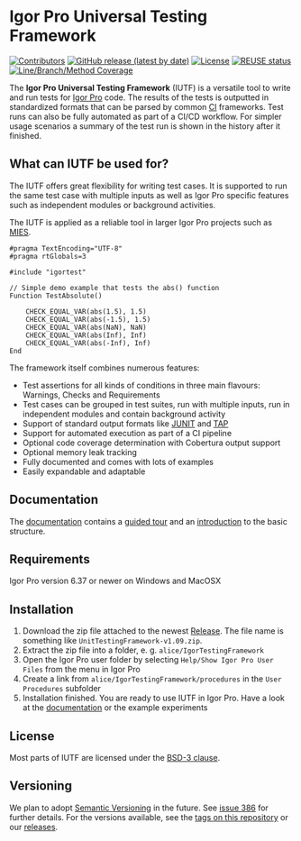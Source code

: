 # Igor Pro Universal Testing Framework

[![Contributors](https://img.shields.io/github/contributors-anon/byte-physics/igortest?style=plastic)](https://github.com/byte-physics/igortest/graphs/contributors)
[![GitHub release (latest by date)](https://img.shields.io/github/v/release/byte-physics/igortest?style=plastic)](https://github.com/byte-physics/igortest/releases)
[![License](https://img.shields.io/github/license/byte-physics/igortest?style=plastic)](https://github.com/byte-physics/igortest/blob/main/License.txt)
[![REUSE status](https://api.reuse.software/badge/github.com/byte-physics/igortest)](https://api.reuse.software/info/github.com/byte-physics/igortest)
[![Line/Branch/Method Coverage](https://docs.byte-physics.de/igortest/report/badge_combined.svg)](https://docs.byte-physics.de/igortest/report/)

The **Igor Pro Universal Testing Framework** (IUTF) is a versatile tool to write and run tests for [Igor Pro](https://www.wavemetrics.com/products/igorpro) code.
The results of the tests is outputted in standardized formats that can be parsed by common
[CI](https://en.wikipedia.org/wiki/Continuous_integration) frameworks. Test runs can also be fully automated as part of a CI/CD workflow.
For simpler usage scenarios a summary of the test run is shown in the history after it finished.

## What can IUTF be used for?

The IUTF offers great flexibility for writing test cases. It is supported to run the same test case with multiple inputs as
well as Igor Pro specific features such as independent modules or background activities.

The IUTF is applied as a reliable tool in larger Igor Pro projects such as [MIES](https://github.com/AllenInstitute/MIES).

```igorpro
#pragma TextEncoding="UTF-8"
#pragma rtGlobals=3

#include "igortest"

// Simple demo example that tests the abs() function
Function TestAbsolute()

	CHECK_EQUAL_VAR(abs(1.5), 1.5)
	CHECK_EQUAL_VAR(abs(-1.5), 1.5)
	CHECK_EQUAL_VAR(abs(NaN), NaN)
	CHECK_EQUAL_VAR(abs(Inf), Inf)
	CHECK_EQUAL_VAR(abs(-Inf), Inf)
End
```

The framework itself combines numerous features:

* Test assertions for all kinds of conditions in three main flavours: Warnings, Checks and Requirements
* Test cases can be grouped in test suites, run with multiple inputs, run in independent modules and contain background activity
* Support of standard output formats like [JUNIT](https://junit.org/junit4) and [TAP](https://testanything.org/tap-version-13-specification.html)
* Support for automated execution as part of a CI pipeline
* Optional code coverage determination with Cobertura output support
* Optional memory leak tracking
* Fully documented and comes with lots of examples
* Easily expandable and adaptable

## Documentation

The [documentation](https://docs.byte-physics.de/igortest)
contains a [guided tour](https://docs.byte-physics.de/igortest/guided-tour.html)
and an [introduction](https://docs.byte-physics.de/igortest/basic.html) to the basic structure.

## Requirements

Igor Pro version 6.37 or newer on Windows and MacOSX

## Installation

1. Download the zip file attached to the newest
   [Release](https://github.com/byte-physics/igortest/releases/latest).
   The file name is something like `UnitTestingFramework-v1.09.zip`.
2. Extract the zip file into a folder, e. g. `alice/IgorTestingFramework`
3. Open the Igor Pro user folder by selecting `Help/Show Igor Pro User Files`
   from the menu in Igor Pro
4. Create a link from `alice/IgorTestingFramework/procedures` in the `User
   Procedures` subfolder
5. Installation finished. You are ready to use IUTF in Igor Pro. Have a look at
   the [documentation](https://docs.byte-physics.de/igortest)
   or the example experiments

## License

Most parts of IUTF are licensed under the [BSD-3 clause](License.txt).

## Versioning

We plan to adopt [Semantic Versioning](http://semver.org/) in the future. See
[issue 386](https://github.com/byte-physics/igortest/issues/386)
for further details. For the versions available, see the [tags on this
repository](https://github.com/byte-physics/igortest/tags)
or our [releases](https://github.com/byte-physics/igortest/releases).
